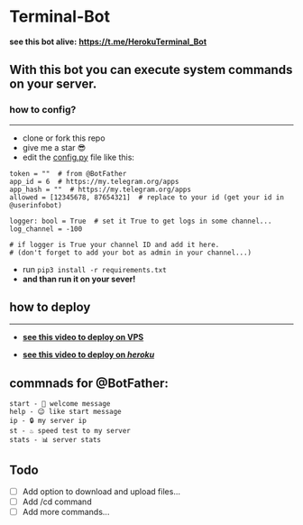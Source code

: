# Terminal-Bot

**see this bot alive:** __https://t.me/HerokuTerminal_Bot__

## With this bot you can execute system commands on your server.

### how to config?
___

- clone or fork this repo
- give me a star 😎
- edit the [config.py](https://github.com/moshe-coh/Terminal-Bot/blob/main/config.py) file like this:

```python3
token = ""  # from @BotFather
app_id = 6  # https://my.telegram.org/apps
app_hash = ""  # https://my.telegram.org/apps
allowed = [12345678, 87654321]  # replace to your id (get your id in @userinfobot)

logger: bool = True  # set it True to get logs in some channel...
log_channel = -100

# if logger is True your channel ID and add it here.
# (don't forget to add your bot as admin in your channel...)

```
- run ```pip3 install -r requirements.txt```
- **and than run it on your sever!**

## how to deploy 
___

- [**see this video to deploy on VPS**](https://drive.google.com/file/d/1pbeg3eeim1F2XPFct-UTi9I9hHqYdH0-)

- [**see this video to deploy on _heroku_**](https://drive.google.com/file/d/1bchJpwyOMRgr5kI4CTuwW9RoCAv3Y5ho/view?usp=sharing)

## commnads for @BotFather:
```
start - 📜 welcome message 
help - 😉 like start message
ip - 🔒 my server ip
st - ♨️ speed test to my server 
stats - 📊 server stats
```

## Todo
- [ ]  Add option to download and upload files...
- [ ]  Add /cd command
- [ ]  Add more commands...
